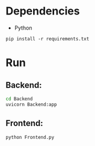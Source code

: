 # Dependencies
- Python
```
pip install -r requirements.txt
```

# Run

## Backend:
```bash
cd Backend
uvicorn Backend:app
```

## Frontend:
```bash
python Frontend.py
```